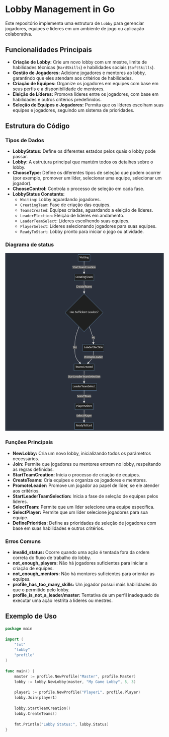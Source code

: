 # Lobby Management in Go

Este repositório implementa uma estrutura de `Lobby` para gerenciar jogadores, equipes e líderes em um ambiente de jogo ou aplicação colaborativa.

## Funcionalidades Principais

- **Criação de Lobby:** Crie um novo lobby com um mestre, limite de habilidades técnicas (`HardSkills`) e habilidades sociais (`SoftSkills`).
- **Gestão de Jogadores:** Adicione jogadores e mentores ao lobby, garantindo que eles atendam aos critérios de habilidades.
- **Criação de Equipes:** Organize os jogadores em equipes com base em seus perfis e a disponibilidade de mentores.
- **Eleição de Líderes:** Promova líderes entre os jogadores, com base em habilidades e outros critérios predefinidos.
- **Seleção de Equipes e Jogadores:** Permita que os líderes escolham suas equipes e jogadores, seguindo um sistema de prioridades.

## Estrutura do Código

### Tipos de Dados

- **LobbyStatus:** Define os diferentes estados pelos quais o lobby pode passar.
- **Lobby:** A estrutura principal que mantém todos os detalhes sobre o lobby.
- **ChooseType:** Define os diferentes tipos de seleção que podem ocorrer (por exemplo, promover um líder, selecionar uma equipe, selecionar um jogador).
- **ChooseControl:** Controla o processo de seleção em cada fase.
- **LobbyStatus Constants:**
  - `Waiting`: Lobby aguardando jogadores.
  - `CreatingTeam`: Fase de criação das equipes.
  - `TeamsCreated`: Equipes criadas, aguardando a eleição de líderes.
  - `LeaderElection`: Eleição de líderes em andamento.
  - `LeaderTeamSelect`: Líderes escolhendo suas equipes.
  - `PlayerSelect`: Líderes selecionando jogadores para suas equipes.
  - `ReadyToStart`: Lobby pronto para iniciar o jogo ou atividade.

### Diagrama de status

![Diagrama de status](./lobby-status.png)


### Funções Principais

- **NewLobby:** Cria um novo lobby, inicializando todos os parâmetros necessários.
- **Join:** Permite que jogadores ou mentores entrem no lobby, respeitando as regras definidas.
- **StartTeamCreation:** Inicia o processo de criação de equipes.
- **CreateTeams:** Cria equipes e organiza os jogadores e mentores.
- **PromoteLeader:** Promove um jogador ao papel de líder, se ele atender aos critérios.
- **StartLeaderTeamSelection:** Inicia a fase de seleção de equipes pelos líderes.
- **SelectTeam:** Permite que um líder selecione uma equipe específica.
- **SelectPlayer:** Permite que um líder selecione jogadores para sua equipe.
- **DefinePriorities:** Define as prioridades de seleção de jogadores com base em suas habilidades e outros critérios.

### Erros Comuns

- **invalid_status:** Ocorre quando uma ação é tentada fora da ordem correta do fluxo de trabalho do lobby.
- **not_enough_players:** Não há jogadores suficientes para iniciar a criação de equipes.
- **not_enough_mentors:** Não há mentores suficientes para orientar as equipes.
- **profile_has_too_many_skills:** Um jogador possui mais habilidades do que o permitido pelo lobby.
- **profile_is_not_a_leader/master:** Tentativa de um perfil inadequado de executar uma ação restrita a líderes ou mestres.

## Exemplo de Uso

```go
package main

import (
    "fmt"
    "lobby"
    "profile"
)

func main() {
    master := profile.NewProfile("Master", profile.Master)
    lobby := lobby.NewLobby(master, "My Game Lobby", 5, 3)
    
    player1 := profile.NewProfile("Player1", profile.Player)
    lobby.Join(player1)

    lobby.StartTeamCreation()
    lobby.CreateTeams()

    fmt.Println("Lobby Status:", lobby.Status)
}

